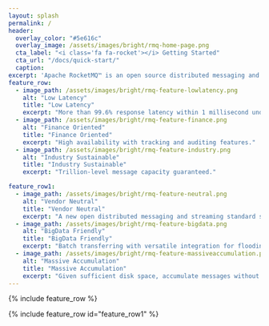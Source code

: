 ```yaml
---
layout: splash
permalink: /
header:
  overlay_color: "#5e616c"
  overlay_image: /assets/images/bright/rmq-home-page.png
  cta_label: "<i class='fa fa-rocket'></i> Getting Started"
  cta_url: "/docs/quick-start/"
  caption:
excerpt: 'Apache RocketMQ™ is an open source distributed messaging and streaming data platform.<br /> <small><a href="/release_notes/release-notes-4.3.2/">Latest release v4.3.2</a></small><br /><br /> {::nomarkdown}<iframe style="display: inline-block;" src="https://ghbtns.com/github-btn.html?user=apache&repo=rocketmq&type=star&count=true&size=large" frameborder="0" scrolling="0" width="160px" height="30px"></iframe> <iframe style="display: inline-block;" src="https://ghbtns.com/github-btn.html?user=apache&repo=rocketmq&type=fork&count=true&size=large" frameborder="0" scrolling="0" width="158px" height="30px"></iframe>{:/nomarkdown}'
feature_row:
  - image_path: /assets/images/bright/rmq-feature-lowlatency.png
    alt: "Low Latency"
    title: "Low Latency"
    excerpt: "More than 99.6% response latency within 1 millisecond under high pressure."
  - image_path: /assets/images/bright/rmq-feature-finance.png
    alt: "Finance Oriented"
    title: "Finance Oriented"
    excerpt: "High availability with tracking and auditing features."
  - image_path: /assets/images/bright/rmq-feature-industry.png
    alt: "Industry Sustainable"
    title: "Industry Sustainable"
    excerpt: "Trillion-level message capacity guaranteed."

feature_row1:
  - image_path: /assets/images/bright/rmq-feature-neutral.png
    alt: "Vendor Neutral"
    title: "Vendor Neutral"
    excerpt: "A new open distributed messaging and streaming standard since latest 4.1 version."
  - image_path: /assets/images/bright/rmq-feature-bigdata.png
    alt: "BigData Friendly"
    title: "BigData Friendly"
    excerpt: "Batch transferring with versatile integration for flooding throughput."
  - image_path: /assets/images/bright/rmq-feature-massiveaccumulation.png
    alt: "Massive Accumulation"
    title: "Massive Accumulation"
    excerpt: "Given sufficient disk space, accumulate messages without performance loss."
---
```


{% include feature_row %}

{% include feature_row id="feature_row1" %}

<style type="text/css">
  .archive__item-title {
    text-decoration: none !important;
  }
</style>

